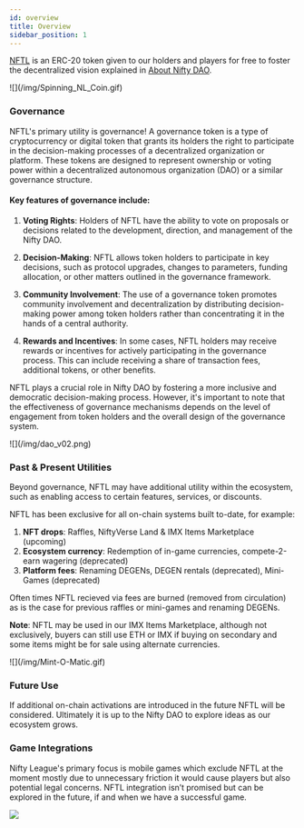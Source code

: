 ```yaml
---
id: overview
title: Overview
sidebar_position: 1
---
```


[NFTL](https://www.coingecko.com/en/coins/nifty-league) is an ERC-20 token given to our holders and players for free to foster the decentralized vision explained in [About Nifty DAO](../about).

<div style={{ maxWidth: 300, margin: 'auto' }}>![](/img/Spinning_NL_Coin.gif)</div>

### Governance

NFTL's primary utility is governance! A governance token is a type of cryptocurrency or digital token that grants its holders the right to participate in the decision-making processes of a decentralized organization or platform. These tokens are designed to represent ownership or voting power within a decentralized autonomous organization (DAO) or a similar governance structure.

#### Key features of governance include:

1. **Voting Rights**: Holders of NFTL have the ability to vote on proposals or decisions related to the development, direction, and management of the Nifty DAO.

2. **Decision-Making**: NFTL allows token holders to participate in key decisions, such as protocol upgrades, changes to parameters, funding allocation, or other matters outlined in the governance framework.

3. **Community Involvement**: The use of a governance token promotes community involvement and decentralization by distributing decision-making power among token holders rather than concentrating it in the hands of a central authority.

4. **Rewards and Incentives**: In some cases, NFTL holders may receive rewards or incentives for actively participating in the governance process. This can include receiving a share of transaction fees, additional tokens, or other benefits.

NFTL plays a crucial role in Nifty DAO by fostering a more inclusive and democratic decision-making process. However, it's important to note that the effectiveness of governance mechanisms depends on the level of engagement from token holders and the overall design of the governance system.

<div style={{ maxWidth: 300, margin: 'auto' }}>![](/img/dao_v02.png)</div>

### Past & Present Utilities

Beyond governance, NFTL may have additional utility within the ecosystem, such as enabling access to certain features, services, or discounts.

NFTL has been exclusive for all on-chain systems built to-date, for example:

1. **NFT drops**: Raffles, NiftyVerse Land & IMX Items Marketplace (upcoming)
2. **Ecosystem currency**: Redemption of in-game currencies, compete-2-earn wagering (deprecated)
3. **Platform fees**: Renaming DEGENs, DEGEN rentals (deprecated), Mini-Games (deprecated)

Often times NFTL recieved via fees are burned (removed from circulation) as is the case for previous raffles or mini-games and renaming DEGENs.

**Note**: NFTL may be used in our IMX Items Marketplace, although not exclusively, buyers can still use ETH or IMX if buying on secondary and some items might be for sale using alternate currencies.

<div style={{ maxWidth: 300, margin: 'auto' }}>![](/img/Mint-O-Matic.gif)</div>

### Future Use

If additional on-chain activations are introduced in the future NFTL will be considered. Ultimately it is up to the Nifty DAO to explore ideas as our ecosystem grows.

### Game Integrations

Nifty League's primary focus is mobile games which exclude NFTL at the moment mostly due to unnecessary friction it would cause players but also potential legal concerns. NFTL integration isn’t promised but can be explored in the future, if and when we have a successful game.

![](/img/mall_01.png)
